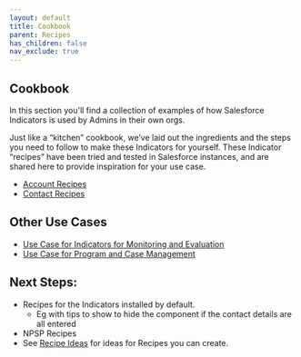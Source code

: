 ```yaml
---
layout: default
title: Cookbook
parent: Recipes
has_children: false
nav_exclude: true
---
```


## Cookbook

In this section you'll find a collection of examples of how Salesforce Indicators is used by Admins in their own orgs. 

Just like a “kitchen” cookbook, we’ve laid out the ingredients and the steps you need to follow to make these Indicators for yourself. These Indicator “recipes” have been tried and tested in Salesforce instances, and are shared here to provide inspiration for your use case.

* [Account Recipes](account/)
* [Contact Recipes](contact/)

## Other Use Cases

* [Use Case for Indicators for Monitoring and Evaluation](Use-Case-Indicators-for-Monitoring-&-Evaluation)
* [Use Case for Program and Case Management](Use-Case-Program-and-Case-Management)

## Next Steps:
* Recipes for the Indicators installed by default. 
  * Eg with tips to show to hide the component if the contact details are all entered
* NPSP Recipes
* See [Recipe Ideas](../) for ideas for Recipes you can create.
